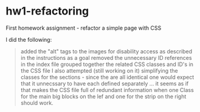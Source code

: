 # hw1-refactoring
First homework assignment - refactor a simple page with CSS

I did the following:
  > added the "alt" tags to the images for disability access as described in the instructions as a goal 
  > removed the unnecessary ID references in the index file
  > grouped together the related CSS classes and ID's in the CSS file 
  > I also attempted (still working on it) simplifying the classes for the sections - since the are all identical one would expect that it unnecssary to have each defined separately ... it seems as if that makes the CSS file full of redundant information when one Class for the main big blocks on the lef and one for the strip on the right should work.

